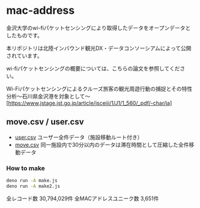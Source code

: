 # mac-address
金沢大学のwi-fiパケットセンシングにより取得したデータをオープンデータとしたものです。

本リポジトリは北陸インバウンド観光DX・データコンソーシアムによって公開されています。

wi-fiパケットセンシングの概要については、こちらの論文を参照してください。

Wi-Fiパケットセンシングによるクルーズ旅客の観光周遊行動の捕捉とその特性分析～石川県金沢港を対象として～
[https://www.jstage.jst.go.jp/article/jsceiii/1/J1/1_560/_pdf/-char/ja]

## move.csv / user.csv

- [user.csv](user.csv) ユーザー全件データ（施設移動ルート付き）
- [move.csv](move.csv) 同一施設内で30分以内のデータは滞在時間として圧縮した全件移動データ

### How to make

```sh
deno run -A make.js
deno run -A make2.js
```
全レコード数 30,794,029件
全MACアドレスユニーク数 3,651件
